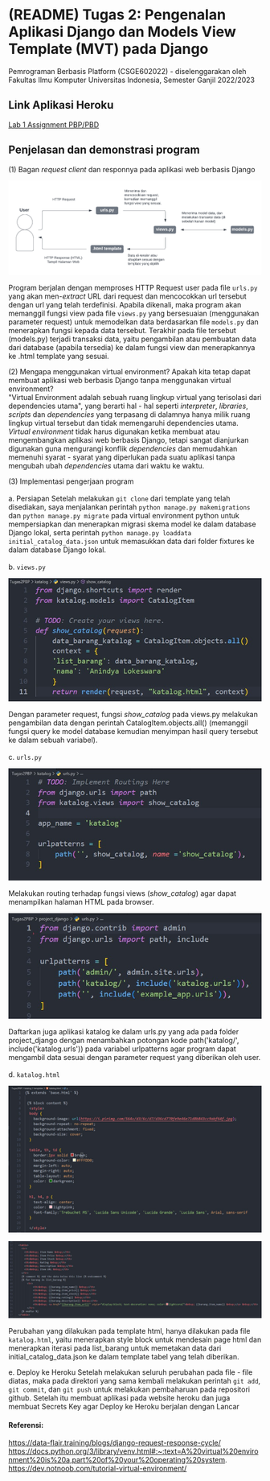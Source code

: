 # (README) Tugas 2: Pengenalan Aplikasi Django dan Models View Template (MVT) pada Django

Pemrograman Berbasis Platform (CSGE602022) - diselenggarakan oleh Fakultas Ilmu Komputer Universitas Indonesia, Semester Ganjil 2022/2023

## Link Aplikasi Heroku
[Lab 1 Assignment PBP/PBD](http://lokeswara-pbp-tugas2.herokuapp.com/katalog/)


## Penjelasan dan demonstrasi program
(1) Bagan _request client_ dan responnya pada aplikasi web berbasis Django 

![](baganPBP-rev.png)

Program berjalan dengan memproses HTTP Request user pada file ```urls.py``` yang akan men-_extract_ URL dari request dan mencocokkan url tersebut dengan url yang telah terdefinisi. Apabila dikenali, maka program akan memanggil fungsi view pada file ```views.py``` yang bersesuaian (menggunakan parameter request) untuk memodelkan data berdasarkan file ```models.py``` dan menerapkan fungsi kepada data tersebut. Terakhir pada file tersebut (models.py) terjadi transaksi data, yaitu pengambilan atau pembuatan data dari database (apabila tersedia) ke dalam fungsi view dan menerapkannya ke .html template yang sesuai.
 
(2) Mengapa menggunakan virtual environment? Apakah kita tetap dapat membuat aplikasi web berbasis Django tanpa menggunakan virtual environment? <br>
"Virtual Environment adalah sebuah ruang lingkup virtual yang terisolasi dari dependencies utama", yang berarti hal - hal seperti _interpreter_, _libraries_, _scripts_ dan _dependencies_ yang terpasang di dalamnya hanya milik ruang lingkup virtual tersebut dan tidak memengaruhi dependencies utama. _Virtual environment_ tidak harus digunakan ketika membuat atau mengembangkan aplikasi web berbasis Django, tetapi sangat dianjurkan digunakan guna mengurangi konflik _dependencies_ dan memudahkan memenuhi syarat - syarat yang diperlukan pada suatu aplikasi tanpa mengubah ubah _dependencies_ utama dari waktu ke waktu.
  
(3) Implementasi pengerjaan program <br>
<br> a. Persiapan 
Setelah melakukan ```git clone``` dari template yang telah disediakan, saya menjalankan perintah ```python manage.py makemigrations``` dan ```python manage.py migrate``` pada virtual environment python untuk mempersiapkan dan menerapkan migrasi skema model ke dalam database Django lokal, serta perintah ```python manage.py loaddata initial_catalog_data.json``` untuk memasukkan data dari folder fixtures ke dalam database Django lokal. <br>
<br> b. ```views.py```

![](bagianViews.jpg)

Dengan parameter request, fungsi _show_catalog_ pada views.py melakukan pengambilan data dengan perintah CatalogItem.objects.all() (memanggil fungsi query ke model database kemudian menyimpan hasil query tersebut ke dalam sebuah variabel). <br>
<br> c. ```urls.py```

![](bagianUrlsSatu.jpg)

Melakukan routing terhadap fungsi views (_show_catalog_) agar dapat menampilkan halaman HTML pada browser. 

![](bagianUrlsDua.jpg)

Daftarkan juga aplikasi katalog ke dalam urls.py yang ada pada folder project_django dengan menambahkan potongan kode path('katalog/', include('katalog.urls')) pada variabel urlpatterns agar program dapat mengambil data sesuai dengan parameter request yang diberikan oleh user. <br>
<br> d. ```katalog.html```

![](bagianTemplateSatu.jpg)

![](bagianTemplateDua.jpg)

Perubahan yang dilakukan pada template html, hanya dilakukan pada file ```katalog.html```, yaitu menerapkan style block untuk mendesain page html dan menerapkan iterasi pada list_barang untuk memetakan data dari initial_catalog_data.json ke dalam template tabel yang telah diberikan. <br>

e. Deploy ke Heroku
Setelah melakukan seluruh perubahan pada file - file diatas, maka pada direktori yang sama kembali melakukan perintah ```git add```, ```git commit```, dan ```git push``` untuk melakukan pembaharuan pada repositori github. Setelah itu membuat aplikasi pada website heroku dan juga membuat Secrets Key agar Deploy ke Heroku berjalan dengan Lancar

#### Referensi: <br>
https://data-flair.training/blogs/django-request-response-cycle/
https://docs.python.org/3/library/venv.html#:~:text=A%20virtual%20environment%20is%20a,part%20of%20your%20operating%20system.
https://dev.notnoob.com/tutorial-virtual-environment/
